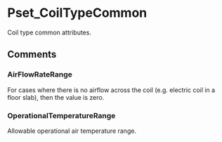 # Pset_CoilTypeCommon

Coil type common attributes.<!-- end of definition -->


## Comments

### AirFlowRateRange

For cases where there is no airflow across the coil (e.g. electric coil in a floor slab), then the value is zero.

### OperationalTemperatureRange

Allowable operational air temperature range.

